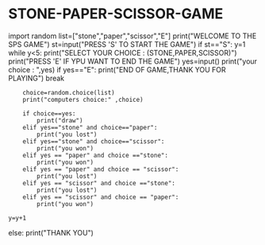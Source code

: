 # STONE-PAPER-SCISSOR-GAME









import random
list=["stone","paper","scissor","E"]
print("WELCOME TO THE SPS GAME")
st=input("PRESS 'S' TO START THE GAME")
if st=="S":
    y=1
    while y<5:
        print("SELECT YOUR CHOICE : (STONE,PAPER,SCISSOR)")
        print("PRESS 'E' IF YPU WANT TO END THE GAME")
        yes=input()
        print("your choice : ",yes)
        if yes=="E":
            print("END OF GAME,THANK YOU FOR PLAYING")
            break

        choice=random.choice(list)
        print("computers choice:" ,choice)

        if choice==yes:
            print("draw")
        elif yes=="stone" and choice=="paper":
            print("you lost")
        elif yes=="stone" and choice=="scissor":
            print("you won")
        elif yes == "paper" and choice =="stone":
            print("you won")
        elif yes == "paper" and choice == "scissor":
            print("you lost")
        elif yes == "scissor" and choice =="stone":
            print("you lost")
        elif yes == "scissor" and choice == "paper":
            print("you won")
        
    y=y+1

else:
    print("THANK YOU")
